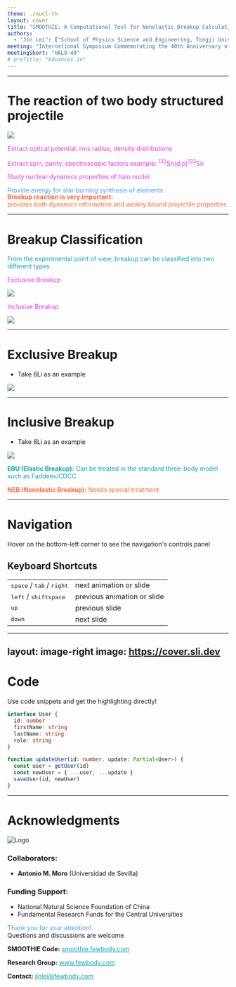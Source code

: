 ```yaml
---
theme: ./nucl-th
layout: cover
title: "SMOOTHIE: A Computational Tool for Nonelastic Breakup Calculations using the Ichimura-Austern-Vincent Formalism"
authors: 
  - "Jin Lei": ["School of Physics Science and Engineering, Tongji University, Shanghai 200092, China."]
meeting: "International Symposium Commemorating the 40th Anniversary of the Halo Nuclei (HALO-40), Beijing, October 12–18, 2025."
meetingShort: "HALO-40"
# preTitle: "Advances in"
---
```




---

# The reaction of two body structured projectile

<div class="grid grid-cols-2 gap-6 h-96">
  <div class="text-center">
    <img src="/pics/reaction.png" class="w-full h-full object-contain mb-2">
  </div>
  <div class="grid grid-rows-4 gap-4">
    <div v-click>
      <div class="text-left space-y-1">
        <p class="text-xl" style="color: #EA33F0;">Extract optical potential, rms radius, density distributions</p>
      </div>
    </div>
    <div v-click>
      <div class="text-left space-y-1">
        <p class="text-xl" style="color: #EA33F0;">Extract spin, parity, spectroscopic factors example: <sup>132</sup>Sn(d,p)<sup>133</sup>Sn</p>
      </div>
    </div>
    <div v-click>
      <div class="text-left space-y-1">
        <p class="text-xl" style="color: #EA33F0;">Study nuclear dynamics properties of halo nuclei</p>
      </div>
    </div>
    <div v-click>
      <div class="text-left space-y-1">
        <p class="text-xl" style="color: #4A9CF7;">Provide energy for star burning synthesis of elements</p>
      </div>
    </div>
  </div>
</div>

<div v-click class="text-center" style="margin-top: -1rem;">
  <p class="text-2xl" style="color: #FF6B35;">
    <strong>Breakup reaction is very important:</strong><br>
    provides both dynamics information and weakly bound projectile properties
  </p>
</div>

---

# Breakup Classification

<div class="text-center mt-8">
  <p class="text-3xl" style="color: #0FA3B1;">From the experimental point of view, breakup can be classified into two different types</p>
</div>

<div class="grid grid-cols-2 gap-8 mt-12">
  <div class="text-center">
    <p class="text-2xl font-bold mb-4" style="color: #EA33F0;">Exclusive Breakup</p>
    <img src="/pics/exclusive.png" class="w-full h-64 object-contain">
  </div>
  <div class="text-center">
    <p class="text-2xl font-bold mb-4" style="color: #EA33F0;">Inclusive Breakup</p>
    <img src="/pics/inclusive.png" class="w-full h-64 object-contain">
  </div>
</div>

---

# Exclusive Breakup

- Take 6Li as an example

<div class="text-center">
  <img src="/pics/dA_chans_exclusive.png" class="w-full h-96 object-contain">
</div>

---

# Inclusive Breakup

- Take 6Li as an example

<div class="text-center">
  <img src="/pics/dA_chans_inclusive.png" class="w-full h-72 object-contain">
</div>

<div class="mt-2 space-y-1">
  <p v-click class="text-lg" style="color: #0FA3B1;"><strong>EBU (Elastic Breakup):</strong> Can be treated in the standard three-body model such as Faddeev/CDCC</p>
  <p v-click class="text-lg" style="color: #FF6B35;"><strong>NEB (Nonelastic Breakup):</strong> Needs special treatment</p>
</div>

---

# Navigation

Hover on the bottom-left corner to see the navigation's controls panel

## Keyboard Shortcuts

|     |     |
| --- | --- |
| <kbd>space</kbd> / <kbd>tab</kbd> / <kbd>right</kbd> | next animation or slide |
| <kbd>left</kbd>  / <kbd>shift</kbd><kbd>space</kbd> | previous animation or slide |
| <kbd>up</kbd> | previous slide |
| <kbd>down</kbd> | next slide |

---
layout: image-right
image: https://cover.sli.dev
---

# Code

Use code snippets and get the highlighting directly!

```ts
interface User {
  id: number
  firstName: string
  lastName: string
  role: string
}

function updateUser(id: number, update: Partial<User>) {
  const user = getUser(id)
  const newUser = { ...user, ...update }
  saveUser(id, newUser)
}
```

---

# Acknowledgments

<div class="absolute top-4 right-4 w-74">
  <img src="/logo.png" alt="Logo">
</div>

### Collaborators:
- **Antonio M. Moro** (Universidad de Sevilla)

### Funding Support:
- National Natural Science Foundation of China
- Fundamental Research Funds for the Central Universities

<div v-click class="text-center mt-4 text-3xl" style="color:#4A9CF7;">
Thank you for your attention!
</div>

<div v-click class="text-center mt-2 text-xl">
Questions and discussions are welcome
</div>

<div class="text-center mt-2 text-lg">
  <p class="mb-1"><strong>SMOOTHIE Code:</strong> <a href="https://smoothie.fewbody.com" style="color: #0FA3B1;">smoothie.fewbody.com</a></p>
  <p class="mb-1"><strong>Research Group:</strong> <a href="https://www.fewbody.com" style="color: #0FA3B1;">www.fewbody.com</a></p>
  <p class="mb-1"><strong>Contact:</strong> <a href="mailto:jinlei@fewbody.com" style="color: #0FA3B1;">jinlei@fewbody.com</a></p>
</div>
